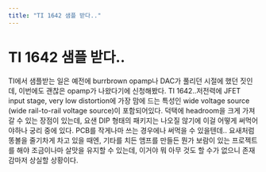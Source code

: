 ```yaml
---
title: "TI 1642 샘플 받다.."
---
```

# TI 1642 샘플 받다..

TI에서 샘플받는 일은 예전에 burrbrown opamp나 DAC가 풀리던 시절에 했던 짓인데, 이번에도 괜찮은 opamp가 나왔다기에 신청해봤다. 
TI 1642..저전력에 JFET input stage, very low distortion에 가장 맘에 드는 특성인 wide voltage source (wide rail-to-rail voltage source)이 포함되어있다.
덕택에 headroom을 크게 가져갈 수 있는 장점이 있는데, 요샌 DIP 형태의 패키지는 나오질 않기에 이걸 어떻게 써먹어야하나 궁리 중에 있다. PCB를 작게나마 쓰는 경우에나 써먹을 수 있을텐데..
요새처럼 똥볼을 줄기차게 차고 있을 때엔, 기타를 치든 앰프를 만들든 뭔가 보람이 있는 프로젝트를 해야 조금이나마 살맛을 유지할 수 있는데, 이거야 뭐 아무 것도 할 수가 없으니 존재감마저 상실할 상황이다. 

